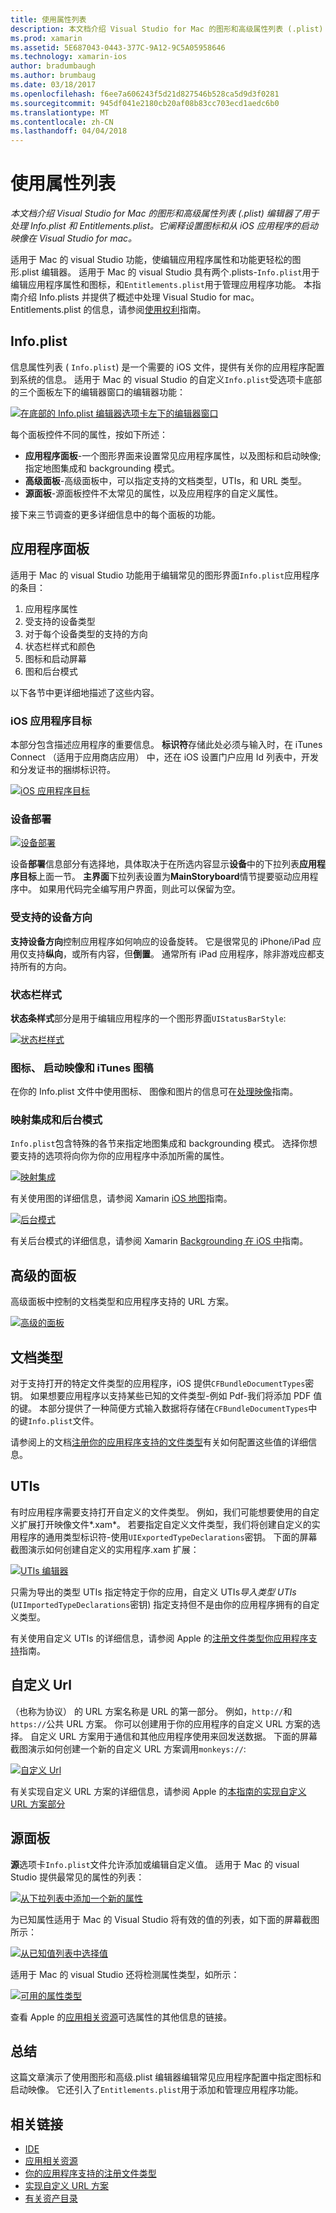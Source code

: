 ```yaml
---
title: 使用属性列表
description: 本文档介绍 Visual Studio for Mac 的图形和高级属性列表 (.plist) 编辑器了用于处理 Info.plist 和 Entitlements.plist。 它阐释设置图标和从 iOS 应用程序的启动映像在 Visual Studio for mac。
ms.prod: xamarin
ms.assetid: 5E687043-0443-377C-9A12-9C5A05958646
ms.technology: xamarin-ios
author: bradumbaugh
ms.author: brumbaug
ms.date: 03/18/2017
ms.openlocfilehash: f6ee7a606243f5d21d827546b528ca5d9d3f0281
ms.sourcegitcommit: 945df041e2180cb20af08b83cc703ecd1aedc6b0
ms.translationtype: MT
ms.contentlocale: zh-CN
ms.lasthandoff: 04/04/2018
---
```

# <a name="working-with-property-lists"></a>使用属性列表

_本文档介绍 Visual Studio for Mac 的图形和高级属性列表 (.plist) 编辑器了用于处理 Info.plist 和 Entitlements.plist。它阐释设置图标和从 iOS 应用程序的启动映像在 Visual Studio for mac。_

适用于 Mac 的 visual Studio 功能，使编辑应用程序属性和功能更轻松的图形.plist 编辑器。 适用于 Mac 的 visual Studio 具有两个.plists-`Info.plist`用于编辑应用程序属性和图标，和`Entitlements.plist`用于管理应用程序功能。 本指南介绍 Info.plists 并提供了概述中处理 Visual Studio for mac。 Entitlements.plist 的信息，请参阅[使用权利](~/ios/deploy-test/provisioning/entitlements.md)指南。

## <a name="infoplist"></a>Info.plist

信息属性列表 ( `Info.plist`) 是一个需要的 iOS 文件，提供有关你的应用程序配置到系统的信息。 适用于 Mac 的 visual Studio 的自定义`Info.plist`受选项卡底部的三个面板左下的编辑器窗口的编辑器功能：

 [![](property-lists-images/tabs.png "在底部的 Info.plist 编辑器选项卡左下的编辑器窗口")](property-lists-images/tabs.png#lightbox)

每个面板控件不同的属性，按如下所述：

-  **应用程序面板**-一个图形界面来设置常见应用程序属性，以及图标和启动映像; 指定地图集成和 backgrounding 模式。
-  **高级面板**-高级面板中，可以指定支持的文档类型，UTIs，和 URL 类型。
-  **源面板**-源面板控件不太常见的属性，以及应用程序的自定义属性。


接下来三节调查的更多详细信息中的每个面板的功能。

## <a name="application-panel"></a>应用程序面板

适用于 Mac 的 visual Studio 功能用于编辑常见的图形界面`Info.plist`应用程序的条目：

1.  应用程序属性
1.  受支持的设备类型
1.  对于每个设备类型的支持的方向
1.  状态栏样式和颜色
1.  图标和启动屏幕
1.  图和后台模式


以下各节中更详细地描述了这些内容。

 <a name="iOS_Application_Target" />


### <a name="ios-application-target"></a>iOS 应用程序目标

本部分包含描述应用程序的重要信息。
**标识符**存储此处必须与输入时，在 iTunes Connect （适用于应用商店应用） 中，还在 iOS 设置门户应用 Id 列表中，开发和分发证书的捆绑标识符。

 [![](property-lists-images/image24.png "iOS 应用程序目标")](property-lists-images/image24.png#lightbox)

### <a name="device-deployment"></a>设备部署

 [![](property-lists-images/deployment.png "设备部署")](property-lists-images/deployment.png#lightbox)

设备**部署**信息部分有选择地，具体取决于在所选内容显示**设备**中的下拉列表**应用程序目标**上面一节。 **主界面**下拉列表设置为**MainStoryboard**情节提要驱动应用程序中。 如果用代码完全编写用户界面，则此可以保留为空。

### <a name="supported-device-orientations"></a>受支持的设备方向

 **支持设备方向**控制应用程序如何响应的设备旋转。 它是很常见的 iPhone/iPad 应用仅支持**纵向**，或所有内容，但**倒置**。 通常所有 iPad 应用程序，除非游戏应都支持所有的方向。

### <a name="status-bar-styles"></a>状态栏样式

**状态条样式**部分是用于编辑应用程序的一个图形界面`UIStatusBarStyle`:

 [![](property-lists-images/status.png "状态栏样式")](property-lists-images/status.png#lightbox)

 <a name="Icons" />


### <a name="icons-launch-images-and-itunes-artwork"></a>图标、 启动映像和 iTunes 图稿

在你的 Info.plist 文件中使用图标、 图像和图片的信息可在[处理映像](~/ios/app-fundamentals/images-icons/index.md)指南。




### <a name="maps-integration-and-background-modes"></a>映射集成和后台模式

`Info.plist`包含特殊的各节来指定地图集成和 backgrounding 模式。 选择你想要支持的选项将向你为你的应用程序中添加所需的属性。

 [![](property-lists-images/maps.png "映射集成")](property-lists-images/maps.png#lightbox)

有关使用图的详细信息，请参阅 Xamarin [iOS 地图](~/ios/user-interface/controls/ios-maps/index.md)指南。

 [![](property-lists-images/bging.png "后台模式")](property-lists-images/bging.png#lightbox)

有关后台模式的详细信息，请参阅 Xamarin [Backgrounding 在 iOS 中](~/ios/app-fundamentals/backgrounding/introduction-to-backgrounding-in-ios.md)指南。

## <a name="advanced-panel"></a>高级的面板

高级面板中控制的文档类型和应用程序支持的 URL 方案。

 [![](property-lists-images/image34.png "高级的面板")](property-lists-images/image34.png#lightbox)

 <a name="Document_Types" />


## <a name="document-types"></a>文档类型

对于支持打开的特定文件类型的应用程序，iOS 提供`CFBundleDocumentTypes`密钥。 如果想要应用程序以支持某些已知的文件类型-例如 Pdf-我们将添加 PDF 值的键。 本部分提供了一种简便方式输入数据将存储在`CFBundleDocumentTypes`中的键`Info.plist`文件。

请参阅上的文档[注册你的应用程序支持的文件类型](http://developer.apple.com/library/ios/#documentation/FileManagement/Conceptual/DocumentInteraction_TopicsForIOS/Articles/RegisteringtheFileTypesYourAppSupports.html)有关如何配置这些值的详细信息。

## <a name="utis"></a>UTIs

有时应用程序需要支持打开自定义的文件类型。 例如，我们可能想要使用的自定义扩展打开映像文件*.xam*。 若要指定自定义文件类型，我们将创建自定义的实用程序的通用类型标识符-使用`UIExportedTypeDeclarations`密钥。 下面的屏幕截图演示如何创建自定义的实用程序.xam 扩展：

 [![](property-lists-images/uti.png "UTIs 编辑器")](property-lists-images/uti.png#lightbox)

只需为导出的类型 UTIs 指定特定于你的应用，自定义 UTIs*导入类型 UTIs* (`UIImportedTypeDeclarations`密钥) 指定支持但不是由你的应用程序拥有的自定义类型。

有关使用自定义 UTIs 的详细信息，请参阅 Apple 的[注册文件类型你应用程序支持](https://developer.apple.com/library/ios/documentation/FileManagement/Conceptual/understanding_utis/understand_utis_declare/understand_utis_declare.html#//apple_ref/doc/uid/TP40001319-CH204-SW1)指南。

## <a name="custom-urls"></a>自定义 Url

（也称为协议） 的 URL 方案名称是 URL 的第一部分。 例如，`http://`和`https://`公共 URL 方案。 你可以创建用于你的应用程序的自定义 URL 方案的选择。 自定义 URL 方案用于通信和其他应用程序使用来回发送数据。 下面的屏幕截图演示如何创建一个新的自定义 URL 方案调用`monkeys://`:

 [![](property-lists-images/url.png "自定义 Url")](property-lists-images/url.png#lightbox)



有关实现自定义 URL 方案的详细信息，请参阅 Apple 的[本指南的实现自定义 URL 方案部分](https://developer.apple.com/library/ios/documentation/iPhone/Conceptual/iPhoneOSProgrammingGuide/AdvancedAppTricks/AdvancedAppTricks.html)

## <a name="source-panel"></a>源面板

**源**选项卡`Info.plist`文件允许添加或编辑自定义值。 适用于 Mac 的 visual Studio 提供最常见的属性的列表：

 [![](property-lists-images/image31.png "从下拉列表中添加一个新的属性")](property-lists-images/image31.png#lightbox)

为已知属性适用于 Mac 的 Visual Studio 将有效的值的列表，如下面的屏幕截图所示：

 [![](property-lists-images/image32.png "从已知值列表中选择值")](property-lists-images/image32.png#lightbox)

适用于 Mac 的 visual Studio 还将检测属性类型，如所示：

 [![](property-lists-images/image33.png "可用的属性类型")](property-lists-images/image33.png#lightbox)

查看 Apple 的[应用相关资源](http://developer.apple.com/library/ios/#DOCUMENTATION/iPhone/Conceptual/iPhoneOSProgrammingGuide/App-RelatedResources/App-RelatedResources.html)可选属性的其他信息的链接。

 <a name="Entitlements" />

## <a name="summary"></a>总结

这篇文章演示了使用图形和高级.plist 编辑器编辑常见应用程序配置中指定图标和启动映像。 它还引入了`Entitlements.plist`用于添加和管理应用程序功能。


## <a name="related-links"></a>相关链接

- [IDE](https://developer.xamarin.com/recipes/cross-platform/ide)
- [应用相关资源](http://developer.apple.com/library/ios/#DOCUMENTATION/iPhone/Conceptual/iPhoneOSProgrammingGuide/App-RelatedResources/App-RelatedResources.html)
- [你的应用程序支持的注册文件类型](http://developer.apple.com/library/ios/#documentation/FileManagement/Conceptual/DocumentInteraction_TopicsForIOS/Articles/RegisteringtheFileTypesYourAppSupports.html)
- [实现自定义 URL 方案](https://developer.apple.com/library/ios/documentation/iPhone/Conceptual/iPhoneOSProgrammingGuide/AdvancedAppTricks/AdvancedAppTricks.html)
- [有关资产目录](https://developer.apple.com/library/ioshttps://developer.xamarin.com/recipes/xcode_help-image_catalog-1.0/Recipe.html)
